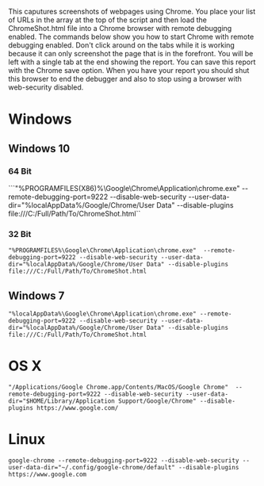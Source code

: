 This caputures screenshots of webpages using Chrome. You place your list of URLs in the array at the top of the script and then load the ChromeShot.html file into a Chrome browser with remote debugging enabled. The commands below show you how to start Chrome with remote debugging enabled. Don't click around on the tabs while it is working because it can only screenshot the page that is in the forefront. You will be left with a single tab at the end showing the report. You can save this report with the Chrome save option. When you have your report you should shut this browser to end the debugger and also to stop using a browser with web-security disabled.

# Windows

## Windows 10

### 64 Bit

```"%PROGRAMFILES(X86)%\Google\Chrome\Application\chrome.exe" --remote-debugging-port=9222 --disable-web-security --user-data-dir="%localAppData%/Google/Chrome/User Data" --disable-plugins file:///C:/Full/Path/To/ChromeShot.html``

### 32 Bit

```"%PROGRAMFILES%\Google\Chrome\Application\chrome.exe"  --remote-debugging-port=9222 --disable-web-security --user-data-dir="%localAppData%/Google/Chrome/User Data" --disable-plugins file:///C:/Full/Path/To/ChromeShot.html```

## Windows 7

```"%localAppData%\Google\Chrome\Application\chrome.exe" --remote-debugging-port=9222 --disable-web-security --user-data-dir="%localAppData%/Google/Chrome/User Data" --disable-plugins file:///C:/Full/Path/To/ChromeShot.html```

# OS X

```"/Applications/Google Chrome.app/Contents/MacOS/Google Chrome"  --remote-debugging-port=9222 --disable-web-security --user-data-dir="$HOME/Library/Application Support/Google/Chrome" --disable-plugins https://www.google.com/```

# Linux

```google-chrome --remote-debugging-port=9222 --disable-web-security --user-data-dir="~/.config/google-chrome/default" --disable-plugins https://www.google.com```
